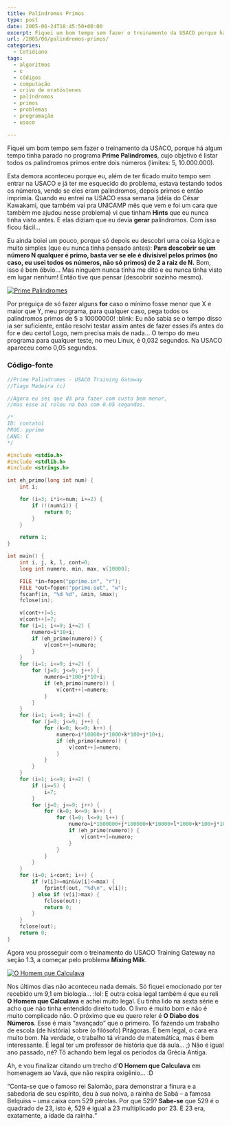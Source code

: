 ```yaml
---
title: Palíndromos Primos
type: post
date: 2005-06-24T18:45:50+00:00
excerpt: Fiquei um bom tempo sem fazer o treinamento da USACO porque há algum tempo tinha parado no programa "Prime Palindromes", cujo objetivo é listar todos os palíndromos primos entre dois números (limites 5, 10.000.000). Agora consegui prosseguir com o treinamento!
url: /2005/06/palindromos-primos/
categories:
  - Cotidiano
tags:
  - algoritmos
  - c
  - códigos
  - computação
  - crivo de eratóstenes
  - palíndromos
  - primos
  - problemas
  - programação
  - usaco

---
```

Fiquei um bom tempo sem fazer o treinamento da USACO, porque há algum tempo tinha parado no programa **Prime Palindromes**, cujo objetivo é listar todos os palíndromos primos entre dois números (limites: 5, 10.000.000).

Esta demora aconteceu porque eu, além de ter ficado muito tempo sem entrar na USACO e já ter me esquecido do problema, estava testando todos os números, vendo se eles eram palíndromos, depois primos e então imprimia. Quando eu entrei na USACO essa semana (idéia do César Kawakami, que também vai pra UNICAMP mês que vem e foi um cara que também me ajudou nesse problema) vi que tinham **Hints** que eu nunca tinha visto antes. E elas diziam que eu devia **gerar** palíndromos. Com isso ficou fácil…

Eu ainda boiei um pouco, porque só depois eu descobri uma coisa lógica e muito simples (que eu nunca tinha pensado antes): **Para descobrir se um número N qualquer é primo, basta ver se ele é divisível pelos primos (no caso, eu usei todos os números, não só primos) de 2 a raiz de N.** Bom, isso é bem óbvio… Mas ninguém nunca tinha me dito e eu nunca tinha visto em lugar nenhum! Então tive que pensar (descobrir sozinho mesmo).

[<img src="https://i0.wp.com/farm1.staticflickr.com/15/21431632_24e1b61281.jpg?resize=500%2C282&ssl=1" alt="Prime Palindromes" data-recalc-dims="1" />][1]

Por preguiça de só fazer alguns **for** caso o mínimo fosse menor que X e maior que Y, meu programa, para qualquer caso, pega todos os palíndromos primos de 5 a 10000000! :blink: Eu não sabia se o tempo disso ia ser suficiente, então resolvi testar assim antes de fazer esses ifs antes do for e deu certo! Logo, nem precisa mais de nada… O tempo do meu programa para qualquer teste, no meu Linux, é 0,032 segundos. Na USACO apareceu como 0,05 segundos.

### Código-fonte

```c
//Prime Palindromes - USACO Training Gateway
//Tiago Madeira (c)

//Agora eu sei que dá pra fazer com custo bem menor,
//mas esse aí rolou na boa com 0.05 segundos.

/*
ID: contato1
PROG: pprime
LANG: C
*/

#include <stdio.h>
#include <stdlib.h>
#include <strings.h>

int eh_primo(long int num) {
	int i;

	for (i=3; i*i<=num; i+=2) {
		if (!(num%i)) {
			return 0;
		}
	}

	return 1;
}

int main() {
	int i, j, k, l, cont=0;
	long int numero, min, max, v[10000];

	FILE *in=fopen("pprime.in", "r");
	FILE *out=fopen("pprime.out", "w");
	fscanf(in, "%d %d", &min, &max);
	fclose(in);

	v[cont++]=5;
	v[cont++]=7;
	for (i=1; i<=9; i+=2) {
		numero=i*10+i;
		if (eh_primo(numero)) {
			v[cont++]=numero;
		}
	}
	for (i=1; i<=9; i+=2) {
		for (j=0; j<=9; j++) {
			numero=i*100+j*10+i;
			if (eh_primo(numero)) {
				v[cont++]=numero;
			}
		}
	}
	for (i=1; i<=9; i+=2) {
		for (j=0; j<=9; j++) {
			for (k=0; k<=9; k++) {
				numero=i*10000+j*1000+k*100+j*10+i;
				if (eh_primo(numero)) {
					v[cont++]=numero;
				}
			}
		}
	}
	for (i=1; i<=9; i+=2) {
		if (i==5) {
			i=7;
		}
		for (j=0; j<=9; j++) {
			for (k=0; k<=9; k++) {
				for (l=0; l<=9; l++) {
					numero=i*1000000+j*100000+k*10000+l*1000+k*100+j*10+i;
					if (eh_primo(numero)) {
						v[cont++]=numero;
					}
				}
			}
		}
	}
	for (i=0; i<cont; i++) {
		if (v[i]>=min&&v[i]<=max) {
			fprintf(out, "%d\n", v[i]);
		} else if (v[i]>max) {
			fclose(out);
			return 0;
		}
	}
	fclose(out);
	return 0;
}
```

Agora vou prosseguir com o treinamento do USACO Training Gateway na seção 1.3, a começar pelo problema **Mixing Milk**.

[<img src="https://i2.wp.com/farm1.staticflickr.com/17/21435715_88e18b6959.jpg?resize=279%2C330&ssl=1" alt="O Homem que Calculava" data-recalc-dims="1" />][2]

Nos últimos dias não aconteceu nada demais. Só fiquei emocionado por ter recebido um 9,1 em biologia… :lol: E outra coisa legal também é que eu reli **O Homem que Calculava** e achei muito legal. Eu tinha lido na sexta série e acho que não tinha entendido direito tudo. O livro é muito bom e não é muito complicado não. O próximo que eu quero reler é **O Diabo dos Números**. Esse é mais “avançado” que o primeiro. Tô fazendo um trabalho de escola (de história) sobre (o filósofo) Pitágoras. É bem legal, o cara era muito bom. Na verdade, o trabalho tá virando de matemática, mas é bem interessante. É legal ter um professor de história que dá aula… ;) Não é igual ano passado, né? Tô achando bem legal os períodos da Grécia Antiga.

Ah, e vou finalizar citando um trecho d’**O Homem que Calculava** em homenagem ao Vavá, que não respira oxigênio… :D

<q>Conta-se que o famoso rei Salomão, para demonstrar a finura e a sabedoria de seu espírito, deu à sua noiva, a rainha de Sabá – a famosa Belquiss – uma caixa com 529 pérolas. Por que 529? <strong>Sabe-se</strong> que 529 é o quadrado de 23, isto é, 529 é igual a 23 multiplicado por 23. E 23 era, exatamente, a idade da rainha.</q>

 [1]: http://www.flickr.com/photos/tiago/21431632/ "Prime Palindromes por Tiago Madeira, no Flickr"
 [2]: http://www.flickr.com/photos/tiago/21435715/ "O Homem que Calculava por Tiago Madeira, no Flickr"
